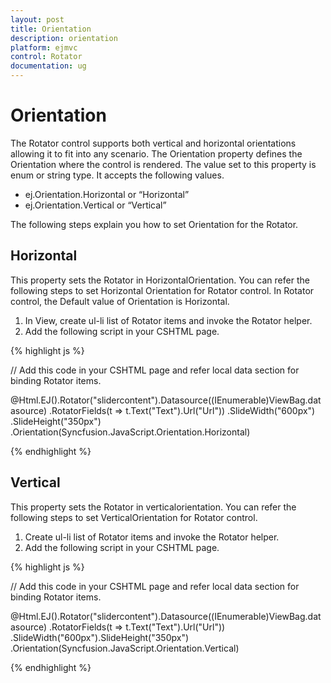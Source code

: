 ```yaml
---
layout: post
title: Orientation
description: orientation
platform: ejmvc
control: Rotator
documentation: ug
---
```


# Orientation

The Rotator control supports both vertical and horizontal orientations allowing it to fit into any scenario. The Orientation property defines the Orientation where the control is rendered. The value set to this property is enum or string type. It accepts the following values.

* ej.Orientation.Horizontal or “Horizontal”
* ej.Orientation.Vertical  or “Vertical”

The following steps explain you how to set Orientation for the Rotator.

## Horizontal

This property sets the Rotator in HorizontalOrientation. You can refer the following steps to set Horizontal Orientation for Rotator control. In Rotator control, the Default value of Orientation is Horizontal. 

1. In View, create ul-li list of Rotator items and invoke the Rotator helper.
2. Add the following script in your CSHTML page.

{% highlight js %}

// Add this code in your CSHTML page and refer local data section for binding Rotator items.

@Html.EJ().Rotator("slidercontent").Datasource((IEnumerable<Localdata>)ViewBag.datasource)
.RotatorFields(t => t.Text("Text").Url("Url"))
.SlideWidth("600px")
.SlideHeight("350px")
.Orientation(Syncfusion.JavaScript.Orientation.Horizontal)

{% endhighlight %}

## Vertical

This property sets the Rotator in verticalorientation. You can refer the following steps to set VerticalOrientation for Rotator control.

1. Create ul-li list of Rotator items and invoke the Rotator helper.
2. Add the following script in your CSHTML page.


{% highlight js %}

// Add this code in your CSHTML page and refer local data section for binding Rotator items.

@Html.EJ().Rotator("slidercontent").Datasource((IEnumerable<Localdata>)ViewBag.datasource)
.RotatorFields(t => t.Text("Text").Url("Url"))
.SlideWidth("600px").SlideHeight("350px")
.Orientation(Syncfusion.JavaScript.Orientation.Vertical)

{% endhighlight %}